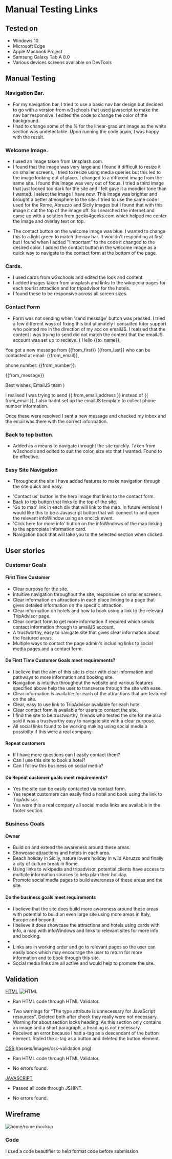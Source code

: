 # Manual Testing Links

## Tested on
- Windows 10
- Microsoft Edge
- Apple Macbook Project
- Samsung Galaxy Tab A 8.0
- Various devices screens available on DevTools


## Manual Testing

### Navigation Bar.
- For my navigation bar, I tried to use a basic nav bar design but decided to go with a version from w3schools that used javascript to make the nav bar responsive. 
I edited the code to change the color of the background. 
- I had to change some of the % for the linear-gradient image as the white section was undetectable. 
  Upon running the code again, I was happy with the result.

### Welcome Image.
- I used an image taken from Unsplash.com.
- I found that the image was very large and I found it difficult to resize it on smaller screens, I tried to resize using media queries but this led to the image looking out of place. I changed to a different image from the same site. I found this image was very out of focus. I tried a third image that just looked too dark for the site and I felt gave it a moodier tone than I wanted. I select the image I have now. This image was brighter and brought a better atmosphere to the site.
I tried to use the same code I used for the Rome, Abruzzo and Sicily images but I found that with this image it cut the top of the image off. So I searched the internet and came up with a solution from geeks4geeks.com which helped me center the image and 
overlay text on top. 

* The contact button on the welcome image was blue. I wanted to change this to a light green to match the nav bar. It wouldn't responding at first but I found when I added "!important" to the code it changed to the desired color. 
I added the contact button in the welcome image as a quick way to navigate to the contact form at the bottom of the page.

### Cards.
- I used cards from w3schools and edited the look and content.
- I added images  taken from unsplash and links to the wikipedia pages for each tourist attraction and for tripadvisor for the hotels.
- I found these to be responsive across all screen sizes.

### Contact Form
- Form was not sending when 'send message' button was pressed. I tried a few different ways of fixing this but ultimately I consulted tutor support who pointed me in the direction of my acc on emailJS. I realsied that the content I was trying to send did not match the content that the emailJS account was set up to recieve. 
( Hello {{to_name}},

You got a new message from {{from_first}} {{from_last}} who can be contacted at email: {{from_email}},

phone number: {{from_number}}:

{{from_message}}

Best wishes,
EmailJS team )

I realised I was trying to send {{ from_email_address }} instead of {{ from_email }},
I also hadnt set up the emailJS template to collect phone number information.

Once these were resolved I sent a new message and checked my inbox and the email was there with the correct information.

### Back to top button.
- Added as a means to navigate throught the site quickly.
Taken from w3schools and edited to suit the color, size etc that I wanted.
Found to be effective.

### Easy Site Navigation
- Throughout the site I have added features to make navigation through the site quick and easy. 
* 'Contact us' button in the hero image that links to the contact form.
* Back to top button that links to the top of the site.
* 'Go to map' link in each div that will link to the map. In future versions I would like this to be
 a Javascript button that will connect to and open the relevant infoWindow using an onclick event.
* 'Click here for more info' button on the infoWindows of the map linking to the appropiate information card.
* Navigation back that will take you to the selected section when clicked.


## User stories 

### Customer Goals

#### First Time Customer
* Clear purpose for the site. 
* Intuitive navigation throughout the site, responsive on smaller screens.
* Clear information on attractions in each place linking to a page that gives detailed information on the specific attraction.
* Clear information on hotels and how to book using a link to the relevant TripAdvisor page.
* Clear contact form to get more information if required which sends contact information through to emailJS account.
* A trustworthy, easy to navigate site that gives clear information about the featured areas.
* Multiple ways to contact the page admin's including links to social media pages and a contact form.

#### Do First Time Customer Goals meet requirements?
- I believe that the aim of this site is clear with clear information and pathways to more information and booking site.
- Navigation is intuitive throughout the website and various features specified above help the user to transverse through the site with ease.
- Clear information is available for each of the attractions that are featured on the site. 
- Clear, easy to use link to TripAdvisor available for each hotel.
- Clear contact form is available for users to contact the site.
- I find the site to be trustworthy, friends who tested the site for me also said it was a trustworthy easy to navigate site with a clear purpose.
- All social links found to be working making using social media a possibilty if this were a real company.

#### Repeat customers
* If I have more questions can I easily contact them?
* Can I use this site to book a hotel?
* Can I follow this business on social media?

#### Do Repeat customer goals meet requirements?
- Yes the site can be easily contacted via contact form.
- Yes repeat customers can easily find a hotel and book using the link to TripAdvisor.
- Yes were this a real company all social media links are available in the footer section.

### Business Goals

#### Owner
* Build on and extend the awareness around these areas.
* Showcase attractions and hotels in each area. 
* Beach holiday in Sicily, nature lovers holiday in wild Abruzzo and finally a city of culture break in Rome.
* Using links to wikipedia and tripadvisor, potential clients have access to multiple information 
   sources to help plan their holiday.
* Promote social media pages to build awareness of these areas and the site.

#### Do the business goals meet requirements
* I believe that the site does build more awareness around these areas with potential to build 
an even large site using more areas in Italy, Europe and beyond.
* I believe it does showcase the attractions and hotels using cards with info, a map with infoWindows and links
to relevant sites for more info and booking. 
* 
* Links are in working order and go to relevant pages so the user can easily book which may encourage the user 
to return for more information and to book through this site.
* Social media links are all active and would help to promote the site. 


## Validation
[HTML](https://validator.w3.org/)
![HTML](assets/images/html-validator.png)


* Ran HTML code through HTML Validator.
 - Two warnings for "The type attribute is unnecessary for JavaScript resources". Deleted both after check they really were not necessary.
 - Warning for about section lacks heading. As this section only contains an image and a short paragraph, a heading is not necessary.
 - Received an error because I had a-tag as a descendant of the button element. Styled the a-tag as a button and deleted the button element.

[CSS](https://jigsaw.w3.org/css-validator/)
!(assets/images/css-validation.png)

* Ran HTML code through HTML Validator.
 - No errors found.

[JAVASCRIPT](https://jshint.com/)

* Passed all code through JSHINT.
 - No errors found.

## Wireframe

![home/rome mockup](assets/images/home-rome-wireframe.png)

### Code

I used a code beautifier to help format code before submission.